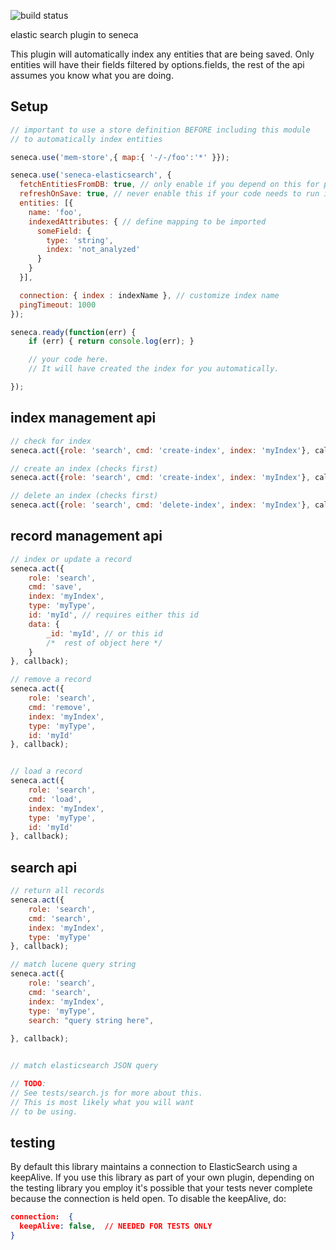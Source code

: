 ![build status](https://travis-ci.org/AdrianRossouw/seneca-elasticsearch.svg)

elastic search plugin to seneca

This plugin will automatically index any entities that are being saved.
Only entities will have their fields filtered by options.fields, the
rest of the api assumes you know what you are doing.

## Setup

```JavaScript
// important to use a store definition BEFORE including this module
// to automatically index entities

seneca.use('mem-store',{ map:{ '-/-/foo':'*' }});

seneca.use('seneca-elasticsearch', {
  fetchEntitiesFromDB: true, // only enable if you depend on this for permissions.
  refreshOnSave: true, // never enable this if your code needs to run in production.
  entities: [{
	name: 'foo',
	indexedAttributes: { // define mapping to be imported
	  someField: {
		type: 'string',
		index: 'not_analyzed'
	  }
	}
  }],

  connection: { index : indexName }, // customize index name
  pingTimeout: 1000
});

seneca.ready(function(err) {
    if (err) { return console.log(err); }

    // your code here.
    // It will have created the index for you automatically.

});
```


## index management api

```JavaScript
// check for index
seneca.act({role: 'search', cmd: 'create-index', index: 'myIndex'}, callback);

// create an index (checks first)
seneca.act({role: 'search', cmd: 'create-index', index: 'myIndex'}, callback);

// delete an index (checks first)
seneca.act({role: 'search', cmd: 'delete-index', index: 'myIndex'}, callback);
```

## record management api

```JavaScript
// index or update a record
seneca.act({
    role: 'search',
    cmd: 'save',
    index: 'myIndex',
    type: 'myType',
    id: 'myId', // requires either this id
    data: {
        _id: 'myId', // or this id
        /*  rest of object here */
    }
}, callback);

// remove a record
seneca.act({
    role: 'search',
    cmd: 'remove',
    index: 'myIndex',
    type: 'myType',
    id: 'myId'
}, callback);


// load a record
seneca.act({
    role: 'search',
    cmd: 'load',
    index: 'myIndex',
    type: 'myType',
    id: 'myId'
}, callback);
```

## search api

```JavaScript
// return all records
seneca.act({
    role: 'search',
    cmd: 'search',
    index: 'myIndex',
    type: 'myType'
}, callback);

// match lucene query string
seneca.act({
    role: 'search',
    cmd: 'search',
    index: 'myIndex',
    type: 'myType',
    search: "query string here",
    
}, callback);


// match elasticsearch JSON query

// TODO: 
// See tests/search.js for more about this.
// This is most likely what you will want
// to be using.
```

## testing

By default this library maintains a connection to ElasticSearch using a keepAlive.  If you use this library as part of your own plugin,  depending on the testing library you employ it's possible that your tests never complete because the connection is held open.  To disable the keepAlive, do: 

````json
connection:  {
  keepAlive: false,  // NEEDED FOR TESTS ONLY
}
````


